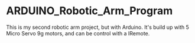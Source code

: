 # ARDUINO_Robotic_Arm_Program
This is my second robotic arm project, but with Arduino. It's build up with 5 Micro Servo 9g motors, and can be control with a IRemote.
